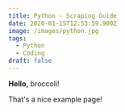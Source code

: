 ```yaml
---
title: Python - Scraping Guide
date: 2020-01-15T12:53:59.900Z
image: /images/python.jpg
tags:
  - Python
  - Coding
draft: false
---
```

**Hello,** broccoli!

That's a nice example page!
